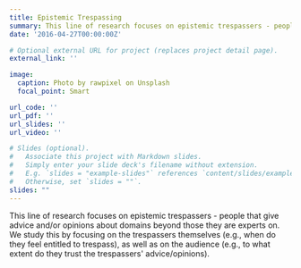 ```yaml
---
title: Epistemic Trespassing
summary: This line of research focuses on epistemic trespassers - people that give advice and/or opinions about domains beyond those they are experts on. We study this by focusing on the trespassers themselves (e.g., when do they feel entitled to trespass), as well as on the audience (e.g., to what extent do they trust the trespassers' advice/opinions).
date: '2016-04-27T00:00:00Z'

# Optional external URL for project (replaces project detail page).
external_link: ''

image:
  caption: Photo by rawpixel on Unsplash
  focal_point: Smart

url_code: ''
url_pdf: ''
url_slides: ''
url_video: ''

# Slides (optional).
#   Associate this project with Markdown slides.
#   Simply enter your slide deck's filename without extension.
#   E.g. `slides = "example-slides"` references `content/slides/example-slides.md`.
#   Otherwise, set `slides = ""`.
slides: ""
---
```


This line of research focuses on epistemic trespassers - people that give advice and/or opinions about domains beyond those they are experts on. We study this by focusing on the trespassers themselves (e.g., when do they feel entitled to trespass), as well as on the audience (e.g., to what extent do they trust the trespassers' advice/opinions).